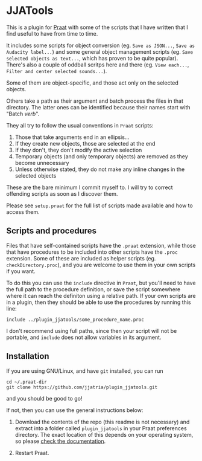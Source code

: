 JJATools
========

This is a plugin for [Praat][praat] with some of the scripts that I have written that I find useful to have from time to time.

It includes some scripts for object conversion (eg. `Save as JSON...`, `Save as Audacity label...`) and some general object management scripts (eg. `Save selected objects as text...`, which has proven to be quite popular). There's also a couple of oddball scritps here and there (eg. `View each...`, `Filter and center selected sounds...`).

Some of them are object-specific, and those act only on the selected objects.

Others take a path as their argument and batch process the files in that directory. The latter ones can be identified because their names start with "Batch _verb_".

They all try to follow the usual conventions in `Praat` scripts:

1. Those that take arguments end in an ellipsis...
2. If they create new objects, those are selected at the end
3. If they don't, they don't modify the active selection
4. Temporary objects (and only temporary objects) are removed as they become unnecessary
5. Unless otherwise stated, they do not make any inline changes in the selected objects

These are the bare minimum I commit myself to. I will try to correct offending scripts as soon as I discover them.

Please see `setup.praat` for the full list of scripts made available and how to access them.

Scripts and procedures
----------------------

Files that have self-contained scripts have the `.praat` extension, while those that have procedures to be included into other scripts have the `.proc` extension. Some of these are included as helper scripts (eg. `checkDirectory.proc`), and you are welcome to use them in your own scripts if you want.

To do this you can use the `include` directive in `Praat`, but you'll need to have the full path to the procedure definition, or save the script somewhere where it can reach the definiton using a relative path. If your own scripts are in a plugin, then they should be able to use the procedures by running this line:

    include ../plugin_jjatools/some_procedure_name.proc

I don't recommend using full paths, since then your script will not be portable, and `include` does not allow variables in its argument.

Installation
-----------

If you are using GNU/Linux, and have `git` installed, you can run

    cd ~/.praat-dir
    git clone https://github.com/jjatria/plugin_jjatools.git

and you should be good to go!

If not, then you can use the general instructions below:

1. Download the contents of the repo (this readme is not necessary) and extract into a folder called `plugin_jjatools` in your Praat preferences directory. The exact location of this depends on your operating system, so please [check the documentation][preferences].

2. Restart Praat.

[praat]: www.praat.org
[preferences]: http://www.fon.hum.uva.nl/praat/manual/preferences_directory.html
